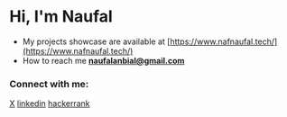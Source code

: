 <h1 align="left">Hi, I'm Naufal</h1>

- My projects showcase are available at [https://www.nafnaufal.tech/](https://www.nafnaufal.tech/)
- How to reach me **naufalanbial@gmail.com**

<h3 align="left">Connect with me:</h3>
<p align="left">
<a href="https://x.com/naufalanbial" target="blank">X</a>
<a href="https://linkedin.com/in/nafnaufal" target="blank">linkedin</a>
<a href="https://www.hackerrank.com/naufalanbial" target="blank">hackerrank</a>
</p>
